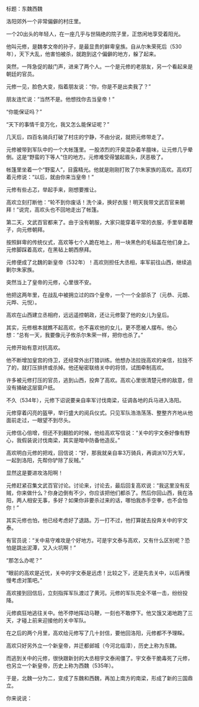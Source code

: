 标题：东魏西魏



洛阳郊外一个非常偏僻的村庄里。

一个20出头的年轻人，在一座几乎与世隔绝的院子里，正悠闲地享受着阳光。

他叫元修，是魏孝文帝的孙子，是最显贵的鲜卑皇族。自从尔朱荣死后（530年），天下大乱，他害怕被杀，就跑到这个偏僻的地方，躲了起来。

突然，一阵急促的敲门声，进来了两个人。一个是元修的老朋友，另一个看起来是朝廷的官员。

元修一见，脸色大变，指着朋友说：“你，你是不是出卖我了？”

朋友连忙说：“当然不是。他想找你去当皇帝！”

“你能保证吗？”

“天下的事情千变万化，我又怎么能保证呢？”



几天后，四百名骑兵打破了村庄的宁静，不由分说，就把元修带走了。

元修被带到军队中的一个大帐篷里。一股浓烈的汗臭混杂着羊膻味，让元修几乎晕倒。这是“野蛮的下等人”住的地方。元修难受得皱起眉头，厌恶极了。

帐篷里坐着一个“野蛮人”，目露精光。他就是刚刚打败了尔朱家族的高欢。高欢盯着元修说：“以后，就由你来当皇帝！”

元修有些忐忑，举起手来，刚想要推让。

高欢立刻打断他：“轮不到你废话！洗个澡，换好衣服！明天我带文武百官来朝拜！”说完，高欢头也不回地走出了帐篷。

第二天，文武百官都来了。由于没有朝服，大家只能穿着平常的衣服，手里举着鞭子，向元修朝拜。

按照鲜卑的传统仪式，高欢等七个人跪在地上，用一块黑色的毛毡盖在他们身上。元修脚踩着高欢，在黑毡上朝西祭拜。

元修便成了北魏的新皇帝（532年）！高欢则担任大丞相，率军前往山西，继续追剿尔朱家族。



突然当上了皇帝的元修，心里很不安。

他把这两年里，在战乱中被拥立过的四个皇帝，一个一个全部杀了（元恭、元朗、元晔、元悦）。

高欢在山西建立丞相府，远远遥控朝政，还让元修娶了他的女儿为皇后。

其实，元修根本就瞧不起高欢，也不喜欢他的女儿，更不愿被人摆布。他心想：“总有一天，我要像元子攸杀尔朱荣一样，把你也杀了。”



元修开始有意对抗高欢。

他不断增加皇宫的侍卫，还经常外出打猎训练。他想办法拉拢高欢的亲信，拉拢不了的，就打压排挤或杀掉。他还秘密联络关中的将领，试图牵制高欢。

许多被元修打压的官员，逃到山西，投奔了高欢。高欢心里很清楚元修的敌意，但没有捅破这层窗户纸。



不久（534年），元修下诏说要亲自率军讨伐南梁，征调各地的兵马进入洛阳。

元修穿着闪亮的盔甲，举行盛大的阅兵仪式。只见军队浩浩荡荡、整整齐齐地从他面前走过，一眼望不到尽头。

元修信心倍增，但还不到翻脸的时候，他给高欢写信说：“关中的宇文泰好像有野心，我假装说讨伐南梁，其实是暗中防备他造反。”

高欢明白元修的把戏，回信说：“好，那我就亲自率3万骑兵，再调派10万大军，一起到洛阳，先帮你铲除了反贼。”



显然这是要进攻洛阳啊！

元修赶紧召集文武百官讨论。讨论来，讨论去，最后回复高欢说：“我这里没有反贼，你来做什么？你身边倒有不少，你应该把他们都杀了。然后你回山西，我在洛阳，两人相安无事，多好？如果你非要杀过来的话，哪怕我赤手空拳，也不会怕你！”

其实元修也怕，他已经考虑好了退路。万一打不过，他打算就去投奔关中的宇文泰。

有官员说：“关中易守难攻是个好地方。可是宇文泰与高欢，又有什么区别呢？恐怕是跳出泥潭，又入火坑啊！”

“那怎么办呢？”

“眼前的高欢是近忧，关中的宇文泰是远虑！比较之下，还是先去关中，以后再慢慢考虑对策吧。”



高欢接到回信后，立刻指挥军队渡过了黄河。元修的军队完全不堪一击，纷纷投降。

元修疯狂地逃往关中。他不停地挥动马鞭，一刻也不敢停下。他又饿又渴地跑了三天，才碰上前来迎接他的关中军队。

在之后的两个月里，高欢给元修写了几十封信，要他回洛阳，元修都不予理睬。

高欢只好另外立一个新皇帝，并迁都邺城（今河北临漳），历史上称为东魏。

而逃到关中的元修，很快跟新封的大丞相宇文泰闹僵了。宇文泰干脆毒死了元修，也另立一个新皇帝，历史上称为西魏（535年）。

于是，北魏一分为二，变成了东魏和西魏，再加上南方的南梁，形成了新的三国鼎立。



你来说说：





